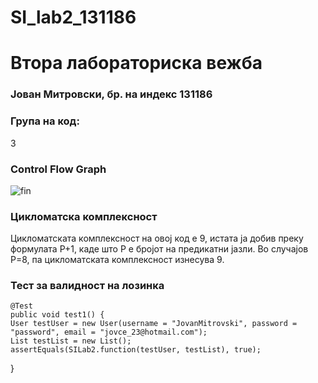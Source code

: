 # SI_lab2_131186
# Втора лабораториска вежба

### Јован Митровски, бр. на индекс 131186

### Група на код:
3

### Control Flow Graph
![fin](https://user-images.githubusercontent.com/25076272/84541196-30921100-acf7-11ea-89c3-952d774a617d.jpg)

### Цикломатска комплексност
Цикломатската комплексност на овој код е 9, истата ја добив преку формулата P+1, каде што P е бројот на предикатни јазли. Во случајoв P=8, па цикломатската комплексност изнесува 9.

### Тест за валидност на лозинка
    @Test
    public void test1() {
    User testUser = new User(username = "JovanMitrovski", password = "password", email = "jovce_23@hotmail.com");
    List testList = new List();
    assertEquals(SILab2.function(testUser, testList), true);
 } 
